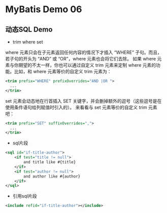 # MyBatis Demo 06
## 动态SQL Demo

* trim  where set

where 元素只会在子元素返回任何内容的情况下才插入 “WHERE” 子句。而且，若子句的开头为 “AND” 或 “OR”，where 元素也会将它们去除。
如果 where 元素与你期望的不太一样，你也可以通过自定义 trim 元素来定制 where 元素的功能。比如，和 where 元素等价的自定义 trim 元素为：
```xml
<trim prefix="WHERE" prefixOverrides="AND |OR ">
  ...
</trim>
```
set 元素会动态地在行首插入 SET 关键字，并会删掉额外的逗号（这些逗号是在使用条件语句给列赋值时引入的）。
来看看与 set 元素等价的自定义 trim 元素吧：
```xml
<trim prefix="SET" suffixOverrides=",">
  ...
</trim>
```
* sql片段
```xml
<sql id="if-title-author">
    <if test="title != null">
        and title like #{title}
    </if>
    <if test="author != null">
        and author like #{author}
    </if>
</sql>
```
* 引用sql片段
```xml
<include refid="if-title-author"></include>
```